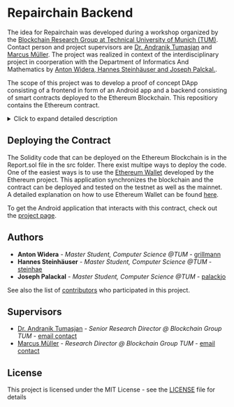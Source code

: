 # Repairchain Backend
The idea for Repairchain was developed during a workshop organized by the [Blockchain Research Group at Technical University of Munich (TUM)](https://www.blockchain.tum.de "Blockchain Research Group at TUM"). Contact person and project supervisors are [Dr. Andranik Tumasjan](mailto:andranik.tumasjan@tum.de) and [Marcus Müller](mailto:marcus.mueller@tum.de). The project was realized in context of the interdisciplinary project in coorperation with the Department of Informatics And Mathematics by [Anton Widera, Hannes Steinhäuser and Joseph Palckal.](#authors).

The scope of this project was to develop a proof of concept DApp consisting of a frontend in form of an Android app and a backend consisting of smart contracts deployed to the Ethereum Blockchain. This repositiory contains the Ethereum contract.
<details>
  <summary>Click to expand detailed description</summary>

The idea behind Repairchain is that citizen can report
all kinds of issues in a city. Issues could be damaged road infrastructure, broken street lamps or any other kind of damages. Participating users can either confirm or reject these damage reports to have a crowdsourced administration of the issues. 
There is an existing app called SeeClickFix that offers similar functionalities with some
major disadvantages emerging from standard client/server architecture. Repairchain will
manage those by using blockchain technology and smart contracts. The following points are
addressed: 
* No need for a third party / intermediate &#8594; eliminates single point of failure and
reduces the cost
* Integrity by non-editable log &#8594; issues cannot be ignored/deleted by the city and must be handled
* Easy payment / rewards &#8594; sending funds in cryptocurrency is a built-in feature of
most Blockchains
* User are privileged &#8594; less administrative effort
* High automation possible &#8594; less personal needed, faster execution of operations

A project documentation can be found here INSERT LINK TO PDF.

</details>


## Deploying the Contract

The Solidity code that can be deployed on the Ethereum Blockchain is in the Report.sol file in the src folder. There exist multipe ways to deploy the code. One of the easiest ways is to use the [Ethereum Wallet](https://github.com/ethereum/mist/releases) developed by the Ethereum project.
This application synchronizes the blockchain and the contract can be deployed and tested on the testnet as well as the mainnet. A detailed explanation on how to use Ethereum Wallet can be found [here](https://steemit.com/ethereum/@jscottdavis28/getting-started-with-ethereum-wallet-to-deploy-smart-contracts).

To get the Android application that interacts with this contract, check out the [project page](https://github.com/steinhae/ethereum-idp-frontend).

## Authors

* **Anton Widera** - *Master Student, Computer Science  @TUM* - [grillmann](https://github.com/grillmann)
* **Hannes Steinhäuser** - *Master Student, Computer Science  @TUM* - [steinhae](https://github.com/steinhae)
* **Joseph Palackal** - *Master Student, Computer Science  @TUM* - [palackjo](https://github.com/palackjo)

See also the list of [contributors](https://github.com/steinhae/ethereum-idp-backend/contributors) who participated in this project.

## Supervisors

* [Dr. Andranik Tumasjan](https://www.strategy.wi.tum.de/en/people/phds-and-post-docs/dr-andranik-tumasjan/) - *Senior Research Director @ Blockchain Group TUM* - [email contact](mailto:andranik.tumasjan@tum.de)
* [Marcus Müller](https://www.strategy.wi.tum.de/en/people/phds-and-post-docs/marcus-mueller/) - *Research Director @ Blockchain Group TUM* - [email contact](mailto:marcus.mueller@tum.de)

## License

This project is licensed under the MIT License - see the [LICENSE](LICENSE) file for details
